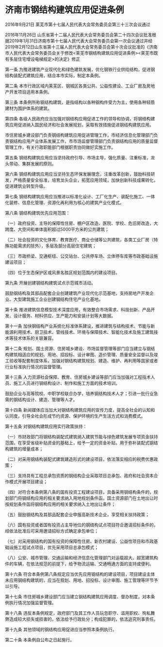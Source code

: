 # 济南市钢结构建筑应用促进条例

2016年9月21日 莱芜市第十七届人民代表大会常务委员会第三十三次会议通过

2016年11月26日 山东省第十二届人民代表大会常务委员会第二十四次会议批准根据2019年1月31日济南市第十七届人民代表大会常务委员会第一次会议通过并经2019年2月12日山东省第十三届人民代表大会常务委员会第十次会议批准的《济南市人民代表大会常务委员会关于修改<莱芜市钢结构建筑应用促进条例><莱芜市既有多层住宅增设电梯规定>的决定》修正

<!-- INFO END -->

第一条 为推进建筑产业现代化和绿色建筑发展，优化钢铁行业供给结构，促进钢结构装配式建筑应用，结合本市实际，制定本条例。

第二条 本市行政区域内莱芜区、钢城区各类公共、公益性建设、工业厂房及房地产开发项目适用本条例。

第三条 本条例所称钢结构建筑，是指结构以各种钢构件受力为主，使用各种轻质建材为围护体系的建筑。

第四条 各级人民政府应当加强对钢结构应用促进工作的领导和协调，将钢结构建筑应用促进纳入国民经济和社会发展规划，采取有效措施促进钢结构建筑应用。

市住房城乡建设部门负责钢结构建筑应用促进管理工作，市经济信息化管理部门负责钢结构应用产业体系发展工作，市市场监督管理部门负责钢结构应用的质量监督管理工作，有关行政职能部门根据职责协同做好实施工作。

第五条 钢结构建筑应用应当坚持政府引导、市场主导，强化质量、注重标准，龙头带动、集群发展的原则。

第六条 钢结构建筑应用应当坚持生态环保发展理念，注重改革创新，鼓励科技研发，严格质量安全标准，培育龙头企业，拓宽应用领域，加快创新科技成果转化，促进建筑业转型升级。

第七条 钢结构建筑应用应当推进以标准化设计、工厂化生产、装配化施工、一体化装修、信息化管理、资源化再利用为核心的建筑产业化模式。

第八条 钢结构建筑优先应用范围：

（一）政府投资、主导的保障性住房、棚户区改造、医院、学校、危旧房改造，大跨度、大空间和单体面积超过5000平方米的公共建筑；

（二）社会投资的文化体育、教育医疗、商业仓储等公共建筑，各类工业厂房（特殊功能需求的除外），多层及部分高层住宅建筑；

（三）市政桥梁、交通枢纽、公交站台、公共停车场、立体停车库等市政基础设施建设项目；

（四）位于生态保护区或风景名胜区规划范围内的建设项目。

第九条 开展创建钢结构建筑试点示范城市活动。

鼓励钢结构及其部品配套企业创建建筑产业现代化示范基地，支持房地产开发企业、大型建筑施工企业创建钢结构住宅产业化基地。

第十条 推进建筑信息模型技术深度应用，有效整合市场需求、科技创新、产品开发、设计服务、材料供应、生产能力和安装计划等大数据。

第十一条 加快钢结构产业系统化标准体系建设，推进建筑与结构技术、节能与新能源利用技术、厨卫技术、管线技术、环境与保障技术、智能化技术及施工建筑技术等技术体系的关联兼容。

第十二条 规划、国土资源、住房城乡建设、市场监督管理等部门应当建立与钢结构建筑相适应的规划、用地、招投标、设计审图、造价管理、质量安全监督以及竣工验收等配套制度体系，加强对钢结构建筑规划、建造、维护、再利用等国家或者行业标准执行情况的监督管理。

第十三条 人力资源社会保障、教育、住房城乡建设等部门应当加强对工程技术人员、施工人员进行钢结构设计、制作和施工方面的技术培训。

鼓励企业与高等院校、中职学校联合办学，培养钢结构技术人才；引进一批行业急需的钢结构设计、建造、管理等人才。

第十四条 新闻媒体应当加大对钢结构建筑应用的宣传力度，提高全社会的认知和认同度，引导全社会形成节约资源、保护环境的生产生活方式和消费模式。

第十五条 对钢结构建筑应用实行政策扶持：

（一）市财政部门将钢结构装配式建筑纳入建筑节能与绿色建筑发展专项资金扶持范围，在享受省级补贴资金的基础上，给予一定的资金补贴，用于弥补装配式钢结构建筑的增量成本；

（二）对采用钢结构装配式建筑建造形式的建设项目，依法落实相应的税费优惠政策；

（三）支持具有工程总承包资质的钢结构企业采取项目总承包、政府和社会资本合作模式开展项目建设；

（四）对符合本条例第八条的国有投资工程建设项目，具备采用钢结构条件的，规划部门将钢结构应用的相关要求纳入用地规划条件函，国土资源部门在土地出让时按规划条件函将钢结构应用的相关要求纳入土地出让条件；

（五）鼓励钢结构及其部品配套企业申报高新技术企业，享受相关扶持政策；

（六）国有投资或者国有投资占主导地位的钢结构试点项目符合邀请招标条件的，经依法批准后可采用邀请招标方式确定承包单位；

（七）对采用钢结构的国有投资的保障性住房、新农村建设、公益性项目和市政基础设施工程试点项目，优先采用项目总承包模式；

（八）公安、城市管理、交通运输和经济信息化管理部门对运载超大、超宽建筑构件的车辆，在依法规范的前提下，给予物流运输、交通畅通方面的支持或便利。

第十六条 符合本条例第八条规定应当优先应用钢结构的建设项目，项目建设主体未应用钢结构建筑的，应当在规划、用地、招投标、设计审图、施工管理等环节予以引导。

第十七条 市住房城乡建设部门应当建立钢结构建筑应用调度、督办制度，对本条例执行情况加强监督管理。

第十八条 违反本条例规定，政府部门及其工作人员玩忽职守、滥用职权、徇私舞弊造成较大损失或损害的，依法给予行政处分；构成犯罪的，依法追究刑事责任。

第十九条 其他领域的钢结构应用促进应当参照本条例执行。

第二十条 本条例自公布之日起施行。

